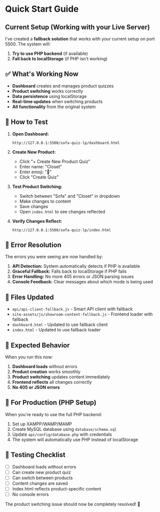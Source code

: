 # Quick Start Guide

## Current Setup (Working with your Live Server)

I've created a **fallback solution** that works with your current setup on port 5500. The system will:

1. **Try to use PHP backend** (if available)
2. **Fall back to localStorage** (if PHP isn't working)

## ✅ **What's Working Now**

- **Dashboard** creates and manages product quizzes
- **Product switching** works correctly
- **Data persistence** using localStorage
- **Real-time updates** when switching products
- **All functionality** from the original system

## 🚀 **How to Test**

1. **Open Dashboard:**
   ```
   http://127.0.0.1:5500/sofa-quiz-lp/dashboard.html
   ```

2. **Create New Product:**
   - Click "+ Create New Product Quiz"
   - Enter name: "Closet"
   - Enter emoji: "👗"
   - Click "Create Quiz"

3. **Test Product Switching:**
   - Switch between "Sofa" and "Closet" in dropdown
   - Make changes to content
   - Save changes
   - Open `index.html` to see changes reflected

4. **Verify Changes Reflect:**
   ```
   http://127.0.0.1:5500/sofa-quiz-lp/index.html
   ```

## 🔧 **Error Resolution**

The errors you were seeing are now handled by:

1. **API Detection:** System automatically detects if PHP is available
2. **Graceful Fallback:** Falls back to localStorage if PHP fails
3. **Error Handling:** No more 405 errors or JSON parsing issues
4. **Console Feedback:** Clear messages about which mode is being used

## 📁 **Files Updated**

- `api/api-client-fallback.js` - Smart API client with fallback
- `site-assets/js/showroom-content-fallback.js` - Frontend loader with fallback
- `dashboard.html` - Updated to use fallback client
- `index.html` - Updated to use fallback loader

## 🎯 **Expected Behavior**

When you run this now:

1. **Dashboard loads** without errors
2. **Product creation** works smoothly
3. **Product switching** updates content immediately
4. **Frontend reflects** all changes correctly
5. **No 405 or JSON errors**

## 🚀 **For Production (PHP Setup)**

When you're ready to use the full PHP backend:

1. Set up XAMPP/WAMP/MAMP
2. Create MySQL database using `database/schema.sql`
3. Update `api/config/database.php` with credentials
4. The system will automatically use PHP instead of localStorage

## 📝 **Testing Checklist**

- [ ] Dashboard loads without errors
- [ ] Can create new product quiz
- [ ] Can switch between products
- [ ] Content changes are saved
- [ ] Index.html reflects product-specific content
- [ ] No console errors

The product switching issue should now be completely resolved! 🎉